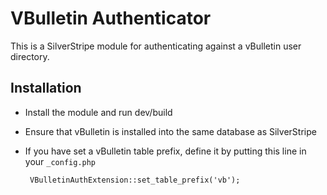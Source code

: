 VBulletin Authenticator
=======================

This is a SilverStripe module for authenticating against a vBulletin user directory.

Installation
------------

 * Install the module and run dev/build
 * Ensure that vBulletin is installed into the same database as SilverStripe
 * If you have set a vBulletin table prefix, define it by putting this line in your `_config.php`

		VBulletinAuthExtension::set_table_prefix('vb');
